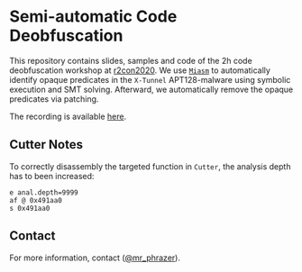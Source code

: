 # Semi-automatic Code Deobfuscation

This repository contains slides, samples and code of the 2h code deobfuscation workshop at [r2con2020](https://rada.re/con/2020/). We use [`Miasm`](https://github.com/cea-sec/miasm) to automatically identify opaque predicates in the `X-Tunnel` APT128-malware using symbolic execution and SMT solving. Afterward, we automatically remove the opaque predicates via patching.

The recording is available [here](https://youtu.be/_TsV0RXoIQE).


## Cutter Notes

To correctly disassembly the targeted function in `Cutter`, the analysis depth has to been increased:

```
e anal.depth=9999
af @ 0x491aa0
s 0x491aa0
```


## Contact

For more information, contact ([@mr_phrazer](https://twitter.com/mr_phrazer)).

